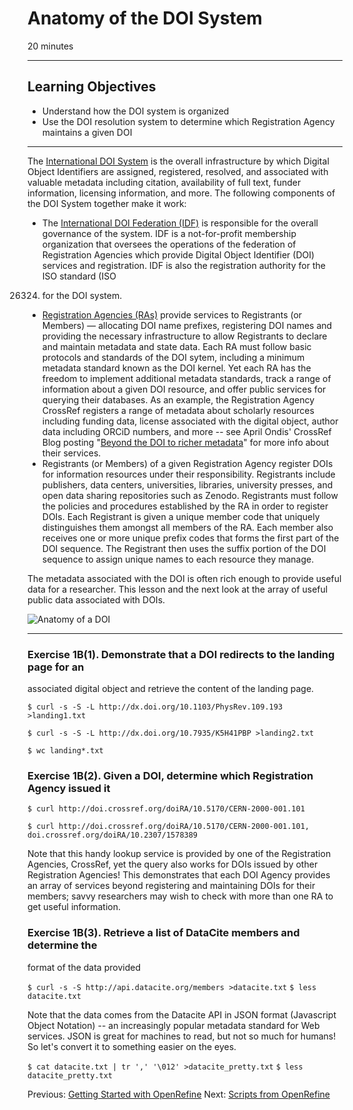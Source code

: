 #  Anatomy of the DOI System

20 minutes 

---------------------------------------------------

## Learning Objectives

* Understand how the DOI system is organized 
* Use the DOI resolution system to determine which Registration Agency maintains a given DOI

----------------------------------------------------

The [International DOI System](https://www.doi.org/) is the overall
infrastructure by which Digital Object Identifiers are assigned, registered,
resolved, and associated with valuable metadata including citation,
availability of full text, funder information, licensing information, and more.
The following components of the DOI System together make it work:

+ The [International DOI Federation
(IDF)](http://www.doi.org/doi_handbook/7_IDF.html) is responsible for the
overall governance of the system. IDF is a not-for-profit membership
organization that oversees the operations of the federation of Registration
Agencies which provide Digital Object Identifier (DOI) services and
registration. IDF is also the registration authority for the ISO standard (ISO
26324) for the DOI system.
+ [Registration Agencies (RAs)](https://www.doi.org/registration_agencies.html)
provide services to Registrants (or Members) — allocating DOI name prefixes,
registering DOI names and providing the necessary infrastructure to allow
Registrants to declare and maintain metadata and state data. Each RA must
follow basic protocols and standards of the DOI sytem, including a minimum
metadata standard known as the DOI kernel. Yet each RA has the freedom to
implement additional metadata standards, track a range of information about a
given DOI resource, and offer public services for querying their databases. As
an example, the Registration Agency CrossRef registers a range of metadata
about scholarly resources including funding data, license associated with the
digital object, author data including ORCiD numbers, and more -- see April
Ondis' CrossRef Blog posting "[Beyond the DOI to richer
metadata](http://blog.crossref.org/2016/06/beyond-the-doi-to-richer-metadata.html)"
for more info about their services.
+ Registrants (or Members) of a given Registration Agency register DOIs for
information resources under their responsibility. Registrants include
publishers, data centers, universities, libraries, university presses, and open
data sharing repositories such as Zenodo. Registrants must follow the policies
and procedures established by the RA in order to register DOIs. Each Registrant
is given a unique member code that uniquely distinguishes them amongst all
members of the RA. Each member also receives one or more unique prefix codes
that forms the first part of the DOI sequence. The Registrant then uses the
suffix portion of the DOI sequence to assign unique names to each resource they
manage.

The metadata associated with the DOI is often rich enough to provide useful
data for a researcher. This lesson and the next look at the array of useful
public data associated with DOIs.

![Anatomy of a DOI](img/Figure1.jpg")

---

### Exercise 1B(1). Demonstrate that a DOI redirects to the landing page for an
associated digital object and retrieve the content of the landing page.

   
`$ curl -s -S -L http://dx.doi.org/10.1103/PhysRev.109.193 >landing1.txt`

`$ curl -s -S -L http://dx.doi.org/10.7935/K5H41PBP >landing2.txt`

`$ wc landing*.txt`

### Exercise 1B(2). Given a DOI, determine which Registration Agency issued it

`$ curl http://doi.crossref.org/doiRA/10.5170/CERN-2000-001.101`

`$ curl http://doi.crossref.org/doiRA/10.5170/CERN-2000-001.101,
doi.crossref.org/doiRA/10.2307/1578389`

Note that this handy lookup service is provided by one of the Registration
Agencies, CrossRef, yet the query also works for DOIs issued by other
Registration Agencies! This demonstrates that each DOI Agency provides an array
of services beyond registering and maintaining DOIs for their members; savvy
researchers may wish to check with more than one RA to get useful information.

### Exercise 1B(3). Retrieve a list of DataCite members and determine the
format of the data provided

`$ curl -s -S http://api.datacite.org/members >datacite.txt`
`$ less datacite.txt`

Note that the data comes from the Datacite API in JSON format (Javascript
Object Notation) -- an increasingly popular metadata standard for Web services.
JSON is great for machines to read, but not so much for humans! So let's
convert it to something easier on the eyes.

`$ cat datacite.txt | tr ',' '\012' >datacite_pretty.txt`
`$ less datacite_pretty.txt`

Previous: [Getting Started with OpenRefine](00-getting-started.html)  Next: [Scripts from OpenRefine](02-scripts.html)

